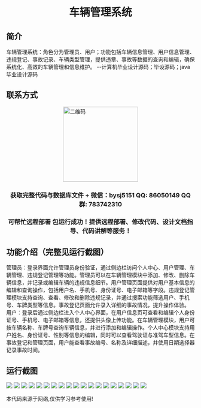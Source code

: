 <p><h1 align="center">车辆管理系统</h1></p>

## 简介
车辆管理系统：角色分为管理员、用户；功能包括车辆信息管理、用户信息管理、违规登记、事故记录、车辆类型管理，提供违章、事故等数据的查询和编辑，确保系统化、高效的车辆管理和信息维护。    --计算机毕业设计源码；毕设源码；java毕业设计源码


## 联系方式
<img src="https://bs-1329754181.cos.ap-shanghai.myqcloud.com/wx.jpg" alt="二维码" style="display: block; margin: 0 auto;" width="200px">
<p><h3 align="center">获取完整代码与数据库文件 + 微信：bysj5151 QQ: 86050149 QQ群: 783742310</h3></p>
<p><h3 align="center">可帮忙远程部署 包运行成功！提供远程部署、修改代码、设计文档指导、代码讲解等服务！</h3></p>

## 功能介绍（完整见运行截图）
管理员：登录界面允许管理员身份验证，通过侧边栏访问个人中心、用户管理、车辆管理、违规登记管理等功能。管理员可以在车辆管理模块中添加、修改、删除车辆信息，并记录或编辑车辆的违规信息细节。用户管理页面提供对用户基本信息的编辑和查询操作，包括用户名、手机号、身份证号、电子邮箱等字段。违规登记管理模块支持查询、查看、修改和删除违规记录，并通过搜索功能筛选用户、手机号、车牌类型等信息。事故登记页面允许录入详细的事故情况，提升操作体验。  
用户：登录后通过侧边栏进入个人中心界面，在用户信息页可查看和编辑个人身份证号、手机号、电子邮箱等信息，还提供头像上传功能。在车辆管理模块，用户可按车辆名称、车牌号查询车辆信息，并进行添加和编辑操作。个人中心模块支持用户姓名、身份证号、性别等信息的编辑，同时可以查看驾驶证与准驾车型信息。在事故登记和管理页面，用户能查看事故编号、名称及详细描述，并使用日期选择器记录事故时间。


## 运行截图
![](https://bs-1329754181.cos.ap-shanghai.myqcloud.com/spring/VehicleManagementSystem/img/001.jpg)
![](https://bs-1329754181.cos.ap-shanghai.myqcloud.com/spring/VehicleManagementSystem/img/002.jpg)
![](https://bs-1329754181.cos.ap-shanghai.myqcloud.com/spring/VehicleManagementSystem/img/003.jpg)
![](https://bs-1329754181.cos.ap-shanghai.myqcloud.com/spring/VehicleManagementSystem/img/004.jpg)
![](https://bs-1329754181.cos.ap-shanghai.myqcloud.com/spring/VehicleManagementSystem/img/005.jpg)
![](https://bs-1329754181.cos.ap-shanghai.myqcloud.com/spring/VehicleManagementSystem/img/006.jpg)
![](https://bs-1329754181.cos.ap-shanghai.myqcloud.com/spring/VehicleManagementSystem/img/007.jpg)
![](https://bs-1329754181.cos.ap-shanghai.myqcloud.com/spring/VehicleManagementSystem/img/008.jpg)
![](https://bs-1329754181.cos.ap-shanghai.myqcloud.com/spring/VehicleManagementSystem/img/009.jpg)
![](https://bs-1329754181.cos.ap-shanghai.myqcloud.com/spring/VehicleManagementSystem/img/010.jpg)
![](https://bs-1329754181.cos.ap-shanghai.myqcloud.com/spring/VehicleManagementSystem/img/011.jpg)
![](https://bs-1329754181.cos.ap-shanghai.myqcloud.com/spring/VehicleManagementSystem/img/012.jpg)
![](https://bs-1329754181.cos.ap-shanghai.myqcloud.com/spring/VehicleManagementSystem/img/013.jpg)
![](https://bs-1329754181.cos.ap-shanghai.myqcloud.com/spring/VehicleManagementSystem/img/014.jpg)
![](https://bs-1329754181.cos.ap-shanghai.myqcloud.com/spring/VehicleManagementSystem/img/015.jpg)
![](https://bs-1329754181.cos.ap-shanghai.myqcloud.com/spring/VehicleManagementSystem/img/016.jpg)
![](https://bs-1329754181.cos.ap-shanghai.myqcloud.com/spring/VehicleManagementSystem/img/017.jpg)
![](https://bs-1329754181.cos.ap-shanghai.myqcloud.com/spring/VehicleManagementSystem/img/018.jpg)
![](https://bs-1329754181.cos.ap-shanghai.myqcloud.com/spring/VehicleManagementSystem/img/019.jpg)

<p>本代码来源于网络,仅供学习参考使用!</p>
